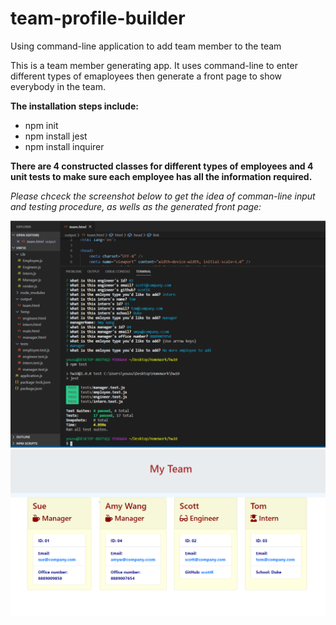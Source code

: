 # team-profile-builder
Using command-line application to add team member to the team

This is a team member generating app. It uses command-line to enter different types of emaployees then generate a front page to show everybody in the team. 

__The installation steps include:__
* npm init
* npm install jest
* npm install inquirer

__There are 4 constructed classes for different types of employees and 4 unit tests to make sure each employee has all the information required.__

_Please chceck the screenshot below to get the idea of comman-line input and testing procedure, as wells as the generated front page:_

![CLI&Tests](cml1.png)
![OutPut](cml2.png)
